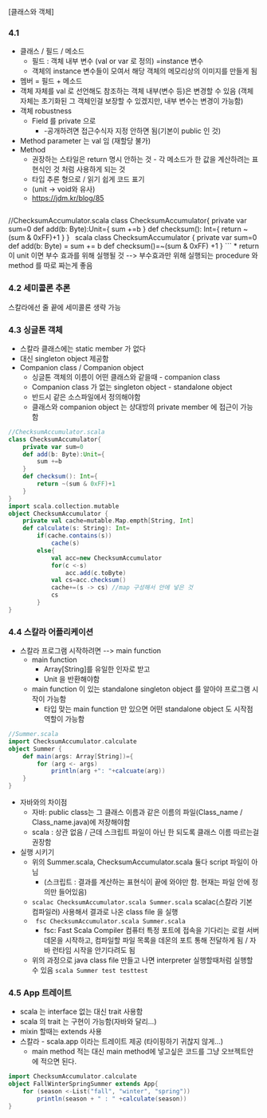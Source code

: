 [클래스와 객체]
### 4.1
* 클래스 / 필드 / 메소드
	* 필드 : 객체 내부 변수 (val or var 로 정의) =instance 변수
	* 객체의 instance 변수들이 모여서 해당 객체의 메모리상의 이미지를 만들게 됨
* 멤버 = 필드 + 메소드
* 객체 자체를 val 로 선언해도 참조하는 객체 내부(변수 등)은 변경할 수 있음 (객체 자체는 초기화된 그 객체인걸 보장할 수 있겠지만, 내부 변수는 변경이 가능함)
* 객체 robustness
	* Field 를 private 으로
		* -공개하려면 접근수식자 지정 안하면 됨(기본이 public 인 것)
* Method parameter 는 val 임 (재할당 불가)
* Method
	* 권장하는 스타일은 return 명시 안하는 것 - 각 메소드가 한 값을 계산하려는 표현식인 것 처럼 사용하게 되는 것
	* 타입 추론 형으로 / 읽기 쉽게 코드 표기
	* (unit -> void와 유사)
	* https://jdm.kr/blog/85
	```scala
//ChecksumAccumulator.scala
class ChecksumAccumulator{
	private var sum=0
	def add(b: Byte):Unit={
		sum +=b
	}
	def checksum(): Int={
		return ~(sum & 0xFF)+1
	}
}
	```
	```scala
class ChecksumAccumulator {
	private var sum=0
	def add(b: Byte) = sum += b
	def checksum()=~(sum & 0xFF) +1
}
	```
	* return 이 unit 이면 부수 효과를 위해 실행될 것 --> 부수효과만 위해 실행되는 procedure 와 method 를 따로 짜는게 좋음

### 4.2 세미콜론 추론
스칼라에선 줄 끝에 세미콜론 생략 가능

### 4.3 싱글톤 객체
* 스칼라 클래스에는 static member 가 없다
* 대신 singleton object 제공함
* Companion class / Companion object
	* 싱글톤 객체의 이름이 어떤 클래스와 같을때 - companion class
	* Companion class 가 없는 singleton object - standalone object
	* 반드시 같은 소스파일에서 정의해야함
	* 클래스와 companion object 는 상대방의 private member 에 접근이 가능함
```scala
//ChecksumAccumulator.scala
class ChecksumAccumulator{
	private var sum=0
	def add(b: Byte):Unit={
		sum +=b
	}
	def checksum(): Int={
		return ~(sum & 0xFF)+1
	}
}
import scala.collection.mutable
object ChecksumAccumulator {
	private val cache=mutable.Map.empth[String, Int]
	def calculate(s: String): Int=
		if(cache.contains(s))
			cache(s)
		else{
			val acc=new ChecksumAccumulator
			for(c <-s)
				acc.add(c.toByte)
			val cs=acc.checksum()
			cache+=(s -> cs) //map 구성해서 안에 넣은 것
			cs
		}
}
```


### 4.4 스칼라 어플리케이션
* 스칼라 프로그램 시작하려면 --> main function
	* main function
		* Array[String]를 유일한 인자로 받고
		* Unit 을 반환해야함
	* main function 이 있는 standalone singleton object 를 알아야 프로그램 시작이 가능함
		* 타입 맞는 main function 만 있으면 어떤 standalone object 도 시작점 역할이 가능함
```scala
//Summer.scala
import ChecksumAccumulator.calculate
object Summer {
	def main(args: Array[String])={
		for (arg <- args)
			println(arg +": "+calcuate(arg))
	}
}
```	
* 자바와의 차이점
	* 자바: public class는 그 클래스 이름과 같은 이름의 파일(Class_name / Class_name.java)에 저장해야함
	* scala : 상관 없음 / 근데 스크립트 파일이 아닌 한 되도록 클래스 이름 따르는걸 권장함
* 실행 시키기
	* 위의 Summer.scala, ChecksumAccumulator.scala 둘다 script 파일이 아님
		* (스크립트 : 결과를 계산하는 표현식이 끝에 와야만 함. 현재는 파일 안에 정의만 들어있음)
	* ```scalac ChecksumAccumulator.scala Summer.scala```
	scalac(스칼라 기본 컴파일러) 사용해서 결과로 나온 class file 을 실행
	* ``` fsc ChecksumAccumulator.scala Summer.scala```
		* fsc: Fast Scala Compiler
			컴퓨터 특정 포트에 접속을 기다리는 로컬 서버 데몬을 시작하고, 컴파일할 파일 목록을 데몬의 포트 통해 전달하게 됨 / 자바 런타임 시작을 안기다려도 됨
	* 위의 과정으로 java class file 만들고 나면 interpreter 실행할때처럼 실행할 수 있음
	```scala Summer test testtest```

### 4.5 App 트레이트
* scala 는 interface 없는 대신 trait 사용함
* scala 의 trait 는 구현이 가능함(자바와 달리...)
* mixin 할때는 extends 사용
* 스칼라 - scala.app 이라는 트레이트 제공 (타이핑하기 귀찮지 않게...)
	* main method 적는 대신 main method에 넣고싶은 코드를 그냥 오브젝트안에 적으면 된다.
```scala
import ChecksumAccumulator.calculate
object FallWinterSpringSummer extends App{
	for (season <-List("fall", "winter", "spring"))
		println(season + " : " +calculate(season))
}
```


